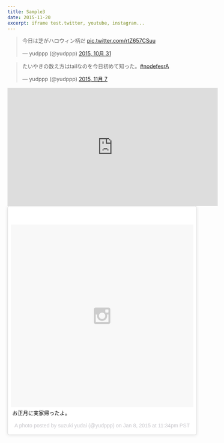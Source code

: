 ```yaml
---
title: Sample3
date: 2015-11-20
excerpt: iframe test.twitter, youtube, instagram...
---
```


<blockquote class="twitter-tweet" lang="ja"><p lang="ja" dir="ltr">今日は芝がハロウィン柄だ <a href="https://t.co/rtZ657CSuu">pic.twitter.com/rtZ657CSuu</a></p>&mdash; yudppp (@yudppp) <a href="https://twitter.com/yudppp/status/660358521741905920">2015, 10月 31</a></blockquote>
<script async src="//platform.twitter.com/widgets.js" charset="utf-8"></script>


<blockquote class="twitter-tweet" lang="ja"><p lang="ja" dir="ltr">たいやきの数え方はtailなのを今日初めて知った。<a href="https://twitter.com/hashtag/nodefesrA?src=hash">#nodefesrA</a></p>&mdash; yudppp (@yudppp) <a href="https://twitter.com/yudppp/status/662877987344281600">2015, 11月 7</a></blockquote>
<script async src="//platform.twitter.com/widgets.js" charset="utf-8"></script>


<iframe width="560" height="315" src="https://www.youtube.com/embed/gyWXENA6NEc" frameborder="0" allowfullscreen></iframe>

<blockquote class="instagram-media" data-instgrm-captioned data-instgrm-version="6" style=" background:#FFF; border:0; border-radius:3px; box-shadow:0 0 1px 0 rgba(0,0,0,0.5),0 1px 10px 0 rgba(0,0,0,0.15); margin: 1px; max-width:658px; padding:0; width:99.375%; width:-webkit-calc(100% - 2px); width:calc(100% - 2px);"><div style="padding:8px;"> <div style=" background:#F8F8F8; line-height:0; margin-top:40px; padding:50% 0; text-align:center; width:100%;"> <div style=" background:url(data:image/png;base64,iVBORw0KGgoAAAANSUhEUgAAACwAAAAsCAMAAAApWqozAAAAGFBMVEUiIiI9PT0eHh4gIB4hIBkcHBwcHBwcHBydr+JQAAAACHRSTlMABA4YHyQsM5jtaMwAAADfSURBVDjL7ZVBEgMhCAQBAf//42xcNbpAqakcM0ftUmFAAIBE81IqBJdS3lS6zs3bIpB9WED3YYXFPmHRfT8sgyrCP1x8uEUxLMzNWElFOYCV6mHWWwMzdPEKHlhLw7NWJqkHc4uIZphavDzA2JPzUDsBZziNae2S6owH8xPmX8G7zzgKEOPUoYHvGz1TBCxMkd3kwNVbU0gKHkx+iZILf77IofhrY1nYFnB/lQPb79drWOyJVa/DAvg9B/rLB4cC+Nqgdz/TvBbBnr6GBReqn/nRmDgaQEej7WhonozjF+Y2I/fZou/qAAAAAElFTkSuQmCC); display:block; height:44px; margin:0 auto -44px; position:relative; top:-22px; width:44px;"></div></div> <p style=" margin:8px 0 0 0; padding:0 4px;"> <a href="https://www.instagram.com/p/xn_5MHrnG1/" style=" color:#000; font-family:Arial,sans-serif; font-size:14px; font-style:normal; font-weight:normal; line-height:17px; text-decoration:none; word-wrap:break-word;" target="_blank">お正月に実家帰ったよ。</a></p> <p style=" color:#c9c8cd; font-family:Arial,sans-serif; font-size:14px; line-height:17px; margin-bottom:0; margin-top:8px; overflow:hidden; padding:8px 0 7px; text-align:center; text-overflow:ellipsis; white-space:nowrap;">A photo posted by suzuki yudai (@yudppp) on <time style=" font-family:Arial,sans-serif; font-size:14px; line-height:17px;" datetime="2015-01-09T07:34:01+00:00">Jan 8, 2015 at 11:34pm PST</time></p></div></blockquote>
<script async defer src="//platform.instagram.com/en_US/embeds.js"></script>
